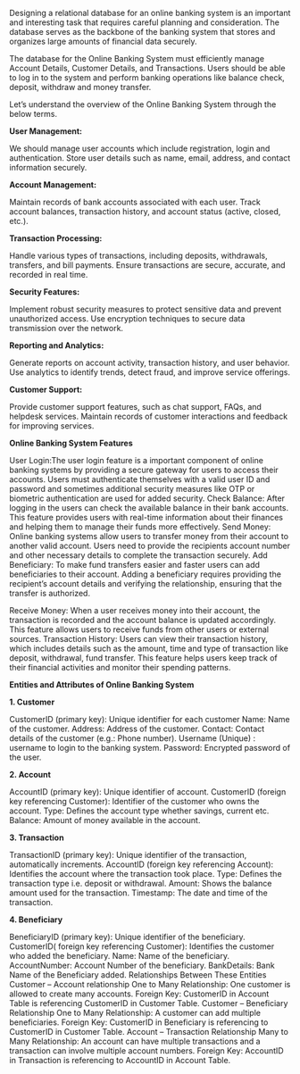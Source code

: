 Designing a relational database for an online banking system is an important and interesting task that requires careful planning and consideration. The database serves as the backbone of the banking system that stores and organizes large amounts of financial data securely.

The database for the Online Banking System must efficiently manage Account Details, Customer Details, and Transactions. Users should be able to log in to the system and perform banking operations like balance check, deposit, withdraw and money transfer. 

Let’s understand the overview of the Online Banking System through the below terms.


**User Management:**

We should manage user accounts which include registration, login and authentication.
Store user details such as name, email, address, and contact information securely.

**Account Management:**

Maintain records of bank accounts associated with each user.
Track account balances, transaction history, and account status (active, closed, etc.).

**Transaction Processing:**

Handle various types of transactions, including deposits, withdrawals, transfers, and bill payments.
Ensure transactions are secure, accurate, and recorded in real time.

**Security Features:**

Implement robust security measures to protect sensitive data and prevent unauthorized access.
Use encryption techniques to secure data transmission over the network.

**Reporting and Analytics:**

Generate reports on account activity, transaction history, and user behavior.
Use analytics to identify trends, detect fraud, and improve service offerings.

**Customer Support:**

Provide customer support features, such as chat support, FAQs, and helpdesk services.
Maintain records of customer interactions and feedback for improving services.

**Online Banking System Features**

User Login:The user login feature is a important component of online banking systems by providing a secure gateway for users to access their accounts. Users must authenticate themselves with a valid user ID and password and sometimes additional security measures like OTP or biometric authentication are used for added security.
Check Balance: After logging in the users can check the available balance in their bank accounts. This feature provides users with real-time information about their finances and helping them to manage their funds more effectively.
Send Money: Online banking systems allow users to transfer money from their account to another valid account. Users need to provide the recipients account number and other necessary details to complete the transaction securely.
Add Beneficiary: To make fund transfers easier and faster users can add beneficiaries to their account. Adding a beneficiary requires providing the recipient’s account details and verifying the relationship, ensuring that the transfer is authorized.

Receive Money: When a user receives money into their account, the transaction is recorded and the account balance is updated accordingly. This feature allows users to receive funds from other users or external sources.
Transaction History: Users can view their transaction history, which includes details such as the amount, time and type of transaction like deposit, withdrawal, fund transfer. This feature helps users keep track of their financial activities and monitor their spending patterns.

**Entities and Attributes of Online Banking System**

**1. Customer**

CustomerID (primary key): Unique identifier for each customer
Name: Name of the customer.
Address: Address of the customer.
Contact: Contact details of the customer (e.g.: Phone number).
Username (Unique) : username to login to the banking system.
Password: Encrypted password of the user.

**2. Account**

AccountID (primary key): Unique identifier of account.
CustomerID (foreign key referencing Customer): Identifier of the customer who owns the account.
Type: Defines the account type whether savings, current etc.
Balance: Amount of money available in the account.

**3. Transaction**

TransactionID (primary key): Unique identifier of the transaction, automatically increments.
AccountID (foreign key referencing Account): Identifies the account where the transaction took place.
Type: Defines the transaction type i.e. deposit or withdrawal.
Amount: Shows the balance amount used for the transaction.
Timestamp: The date and time of the transaction.

**4. Beneficiary**

BeneficiaryID (primary key): Unique identifier of the beneficiary.
CustomerID( foreign key referencing Customer): Identifies the customer who added the beneficiary.
Name: Name of the beneficiary.
AccountNumber: Account Number of the beneficiary.
BankDetails: Bank Name of the Beneficiary added.
Relationships Between These Entities
Customer – Account relationship
One to Many Relationship: One customer is allowed to create many accounts.
Foreign Key: CustomerID in Account Table is referencing CustomerID in Customer Table.
Customer – Beneficiary Relationship
One to Many Relationship: A customer can add multiple beneficiaries.
Foreign Key: CustomerID in Beneficiary is referencing to CustomerID in Customer Table.
Account – Transaction Relationship
Many to Many Relationship: An account can have multiple transactions and a transaction can involve multiple account numbers.
Foreign Key: AccountID in Transaction is referencing to AccountID in Account Table.

